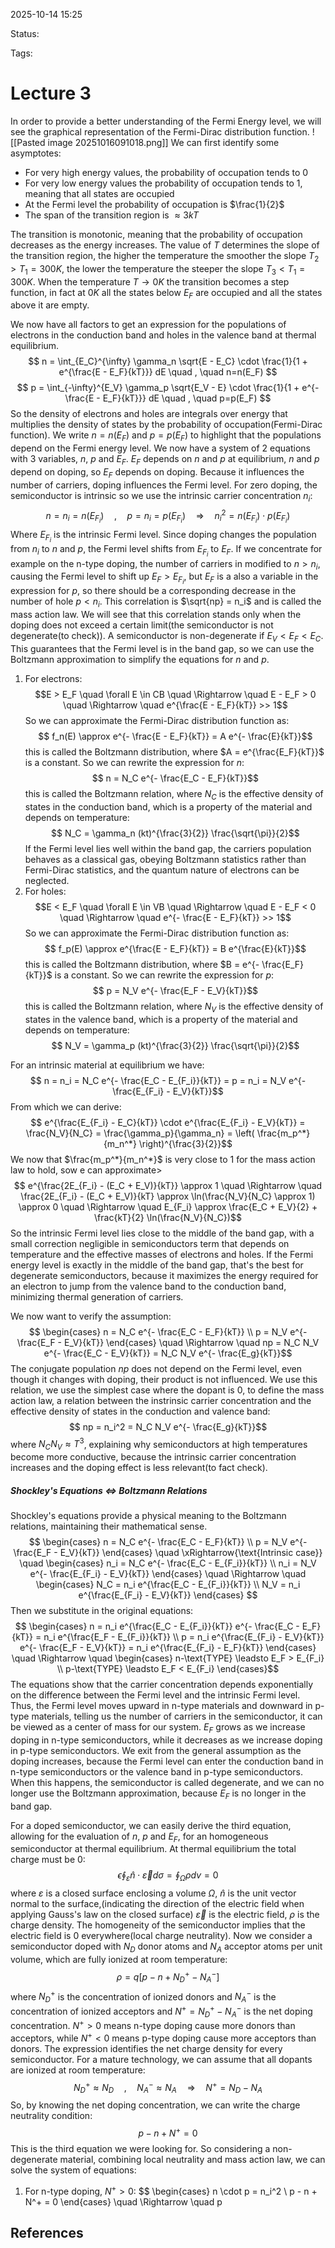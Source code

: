 
2025-10-14 15:25

Status: 

Tags:

# Lecture 3
In order to provide a better understanding of the Fermi Energy level, we will see the graphical representation of the Fermi-Dirac distribution function.
![[Pasted image 20251016091018.png]]
We can first identify some asymptotes:
- For very high energy values, the probability of occupation tends to 0
- For very low energy values the probability of occupation tends to 1, meaning that all states are occupied
- At the Fermi level the probability of occupation is $\frac{1}{2}$
- The span of the transition region is $\approx 3kT$

The transition is monotonic, meaning that the probability of occupation decreases as the energy increases. 
The value of $T$ determines the slope of the transition region, the higher the temperature the smoother the slope $T_2 > T_1 = 300K$, the lower the temperature the steeper the slope $T_3 < T_1 = 300K$. 
When the temperature $T \to 0K$ the transition becomes a step function, in fact at $0K$ all the states below $E_F$ are occupied and all the states above it are empty. 

We now have all factors to get an expression for the populations of electrons in the conduction band and holes in the valence band at thermal equilibrium.
$$
n = \int_{E_C}^{\infty} \gamma_n \sqrt{E - E_C} \cdot \frac{1}{1 + e^{\frac{E - E_F}{kT}}} dE \quad , \quad n=n(E_F)
$$
$$
p = \int_{-\infty}^{E_V} \gamma_p \sqrt{E_V - E} \cdot \frac{1}{1 + e^{- \frac{E - E_F}{kT}}} dE \quad , \quad p=p(E_F)
$$
So the density of electrons and holes are integrals over energy that multiplies the density of states by the probability of occupation(Fermi-Dirac function).
We write $n = n(E_F)$ and $p = p(E_F)$ to highlight that the populations depend on the Fermi energy level.
We now have a system of 2 equations with 3 variables, $n$, $p$ and $E_F$.
$E_F$ depends on $n$ and $p$ at equilibrium, $n$ and $p$ depend on doping, so $E_F$ depends on doping. Because it influences the number of carriers, doping influences the Fermi level.
For zero doping, the semiconductor is intrinsic so we use the intrinsic carrier concentration $n_i$:
$$
n = n_i = n(E_{F_i}) \quad , \quad p = n_i = p(E_{F_i}) \quad \Rightarrow \quad n_i^2 = n(E_{F_i}) \cdot p(E_{F_i})
$$
Where $E_{F_i}$ is the intrinsic Fermi level.
Since doping changes the population from $n_i$ to $n$ and $p$, the Fermi level shifts from $E_{F_i}$ to $E_F$.
If we concentrate for example on the n-type doping, the number of carriers in modified to $n > n_i$, causing the Fermi level to shift up $E_F > E_{F_i}$, but $E_F$ is a also a variable in the expression for $p$, so there should be a corresponding decrease in the number of hole $p < n_i$. 
This correlation is $\sqrt{np} = n_i$ and is called the mass action law. We will see that this correlation stands only when the doping does not exceed a certain limit(the semiconductor is not degenerate(to check)).
A semiconductor is non-degenerate if $E_V < E_F < E_C$.
This guarantees that the Fermi level is in the band gap, so we can use the Boltzmann approximation to simplify the equations for $n$ and $p$.
1. For electrons:
$$E > E_F \quad \forall E \in CB \quad \Rightarrow \quad E - E_F > 0 \quad \Rightarrow \quad  e^{\frac{E - E_F}{kT}} >> 1$$
	So we can approximate the Fermi-Dirac distribution function as:
$$
f_n(E) \approx e^{- \frac{E - E_F}{kT}} = A e^{- \frac{E}{kT}}$$
	this is called the Boltzmann distribution, where $A = e^{\frac{E_F}{kT}}$ is a constant. 
	So we can rewrite the expression for $n$:
$$
n = N_C e^{- \frac{E_C - E_F}{kT}}$$
	this is called the Boltzmann relation, where $N_C$ is the effective density of states in the conduction band, which is a property of the material and depends on temperature:
$$
N_C = \gamma_n (kt)^{\frac{3}{2}} \frac{\sqrt{\pi}}{2}$$
If the Fermi level lies well within the band gap, the carriers population behaves as a classical gas, obeying Boltzmann statistics rather than Fermi-Dirac statistics, and the quantum nature of electrons can be neglected.
2. For holes:
$$E < E_F \quad \forall E \in VB \quad \Rightarrow \quad E - E_F < 0 \quad \Rightarrow \quad  e^{- \frac{E - E_F}{kT}} >> 1$$
	So we can approximate the Fermi-Dirac distribution function as:
$$
f_p(E) \approx e^{\frac{E - E_F}{kT}} = B e^{\frac{E}{kT}}$$
	this is called the Boltzmann distribution, where $B = e^{- \frac{E_F}{kT}}$ is a constant. 
	So we can rewrite the expression for $p$:
$$
p = N_V e^{- \frac{E_F - E_V}{kT}}$$
	this is called the Boltzmann relation, where $N_V$ is the effective density of states in the valence band, which is a property of the material and depends on temperature:
$$
N_V = \gamma_p (kt)^{\frac{3}{2}} \frac{\sqrt{\pi}}{2}$$

For an intrinsic material at equilibrium we have:
$$
n = n_i = N_C e^{- \frac{E_C - E_{F_i}}{kT}} = p = n_i = N_V e^{- \frac{E_{F_i} - E_V}{kT}}$$
From which we can derive:
$$
e^{\frac{E_{F_i} - E_C}{kT}} \cdot e^{\frac{E_{F_i} - E_V}{kT}} = \frac{N_V}{N_C} = \frac{\gamma_p}{\gamma_n} = \left( \frac{m_p^*}{m_n^*} \right)^{\frac{3}{2}}$$
We now that $\frac{m_p^*}{m_n^*}$ is very close to 1 for the mass action law to hold, sow e can approximate>
$$
e^{\frac{2E_{F_i} - (E_C + E_V)}{kT}} \approx 1 \quad \Rightarrow \quad \frac{2E_{F_i} - (E_C + E_V)}{kT} \approx \ln(\frac{N_V}{N_C} \approx 1) \approx 0 \quad \Rightarrow \quad E_{F_i} \approx \frac{E_C + E_V}{2} + \frac{kT}{2} \ln(\frac{N_V}{N_C})$$
So the intrinsic Fermi level lies close to the middle of the band gap, with a small correction negligible in semiconductors term that depends on temperature and the effective masses of electrons and holes.
If the Fermi energy level is exactly in the middle of the band gap, that's the best for degenerate semiconductors, because it maximizes the energy required for an electron to jump from the valence band to the conduction band, minimizing thermal generation of carriers.

We now want to verify the assumption:
$$
\begin{cases}
n = N_C e^{- \frac{E_C - E_F}{kT}} \\
p = N_V e^{- \frac{E_F - E_V}{kT}}
\end{cases} \quad \Rightarrow \quad np = N_C N_V e^{- \frac{E_C - E_V}{kT}} = N_C N_V e^{- \frac{E_g}{kT}}$$
The conjugate population $np$ does not depend on the Fermi level, even though it changes with doping, their product is not influenced. 
We use this relation, we use the simplest case where the dopant is 0, to define the mass action law, a relation between the instrinsic carrier concentration and the effective density of states in the conduction and valence band:
$$
np = n_i^2 = N_C N_V e^{- \frac{E_g}{kT}}$$
 where $N_CN_V \approx T^3$, explaining why semiconductors at high temperatures become more conductive, because the intrinsic carrier concentration increases and the doping effect is less relevant(to fact check).
##### Shockley's Equations $\Leftrightarrow$ Boltzmann Relations
Shockley's equations provide a physical meaning to the Boltzmann relations, maintaining their mathematical sense.
$$
\begin{cases}
n = N_C e^{- \frac{E_C - E_F}{kT}} \\
p = N_V e^{- \frac{E_F - E_V}{kT}}
\end{cases} \quad \xRightarrow{\text{Intrinsic case}} \quad \begin{cases}
n_i = N_C e^{- \frac{E_C - E_{F_i}}{kT}} \\
n_i = N_V e^{- \frac{E_{F_i} - E_V}{kT}}
\end{cases} \quad \Rightarrow \quad \begin{cases}
N_C = n_i e^{\frac{E_C - E_{F_i}}{kT}} \\
N_V = n_i e^{\frac{E_{F_i} - E_V}{kT}}
\end{cases} $$
Then we substitute in the original equations:
$$
\begin{cases}
n = n_i e^{\frac{E_C - E_{F_i}}{kT}} e^{- \frac{E_C - E_F}{kT}} = n_i e^{\frac{E_F - E_{F_i}}{kT}} \\
p = n_i e^{\frac{E_{F_i} - E_V}{kT}} e^{- \frac{E_F - E_V}{kT}} = n_i e^{\frac{E_{F_i} - E_F}{kT}}
\end{cases} \quad \Rightarrow \quad \begin{cases}
n-\text{TYPE} \leadsto E_F > E_{F_i} \\
p-\text{TYPE} \leadsto E_F < E_{F_i}
\end{cases}$$
The equations show that the carrier concentration depends exponentially on the difference between the Fermi level and the intrinsic Fermi level. Thus, the Fermi level moves upward in n-type materials and downward in p-type materials, telling us the number of carriers in the semiconductor, it can be viewed as a center of mass for our system.
$E_F$ grows as we increase doping in n-type semiconductors, while it decreases as we increase doping in p-type semiconductors. 
We exit from the general assumption as the doping increases, because the Fermi level can enter the conduction band in n-type semiconductors or the valence band in p-type semiconductors.  When this happens, the semiconductor is called degenerate, and we can no longer use the Boltzmann approximation, because $E_F$ is no longer in the band gap.

For a doped semiconductor, we can easily derive the third equation, allowing for the evaluation of $n$, $p$ and $E_F$, for an homogeneous semiconductor at thermal equilibrium.
At thermal equilibrium the total charge must be 0:
$$
\epsilon \oint_{\varepsilon} \hat{n} \cdot \vec{\varepsilon} d\sigma = \oint_{\Omega} \rho dv = 0$$
 where $\varepsilon$ is a closed surface enclosing a volume $\Omega$, $\hat{n}$ is the unit vector normal to the surface,(indicating the direction of the electric field when applying Gauss's law on the closed surface) $\vec{\varepsilon}$ is the electric field, $\rho$ is the charge density.
 The homogeneity of the semiconductor implies that the electric field is 0 everywhere(local charge neutrality). 
 Now we consider a semiconductor doped with $N_D$ donor atoms and $N_A$ acceptor atoms per unit volume, which are fully ionized at room temperature:
 $$
 \rho = q[p - n + N_D^+ - N_A^-]$$
 where $N_D^+$ is the concentration of ionized donors and $N_A^-$ is the concentration of ionized acceptors and $N^+ = N_D^+ - N_A^-$ is the net doping concentration.
 $N^+ > 0$ means n-type doping cause more donors than acceptors, while $N^+ < 0$ means p-type doping cause more acceptors than donors.
 The expression identifies the net charge density for every semiconductor.
 For a mature technology, we can assume that all dopants are ionized at room temperature:
 $$
 N_D^+ \approx N_D \quad , \quad N_A^- \approx N_A \quad \Rightarrow \quad N^+ = N_D - N_A$$
 So, by knowing the net doping concentration, we can write the charge neutrality condition:
 $$
 p - n + N^+ = 0 $$
 This is the third equation we were looking for.
 So considering a non-degenerate material, combining local neutrality and mass action law, we can solve the system of equations:
 1. For n-type doping, $N^+ > 0$:
 $$
 \begin{cases}
 n \cdot p = n_i^2 \\
 p - n + N^+ = 0 
 \end{cases} \quad \Rightarrow \quad p 









## References
